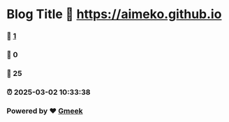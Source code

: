 # Blog Title :link: https://aimeko.github.io 
### :page_facing_up: [1](https://aimeko.github.io/tag.html) 
### :speech_balloon: 0 
### :hibiscus: 25 
### :alarm_clock: 2025-03-02 10:33:38 
### Powered by :heart: [Gmeek](https://github.com/Meekdai/Gmeek)
